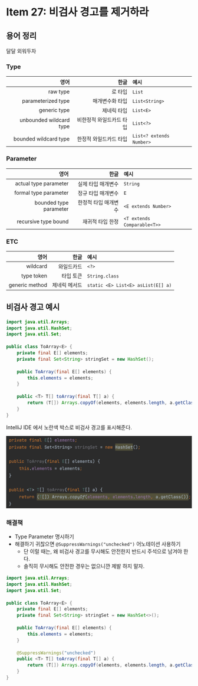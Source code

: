 # Item 27: 비검사 경고를 제거하라

## 용어 정리

달달 외워두자

### Type

|영어|한글|예시|
|--:|--:|:--|
| raw type | 로 타입 | `List` |
| parameterized type | 매개변수화 타입 | `List<String>` |
| generic type | 제네릭 타입 | `List<E>` |
| unbounded wildcard type | 비한정적 와일드카드 타입 | `List<?>` |
| bounded wildcard type | 한정적 와일드카드 타입 | `List<? extends Number>` |

### Parameter

|영어|한글|예시|
|--:|--:|:--|
| actual type parameter | 실제 타입 매개변수 | `String` |
| formal type parameter | 정규 타입 매개변수 | `E` |
| bounded type parameter | 한정적 타입 매개변수 | `<E extends Number>` |
| recursive type bound | 재귀적 타입 한정 | `<T extends Comparable<T>>` |

### ETC

|영어|한글|예시|
|--:|--:|:--|
| wildcard | 와일드카드 | `<?>` |
| type token | 타입 토큰 | `String.class` |
| generic method | 제네릭 메서드 | `static <E> List<E> asList(E[] a)` |

## 비검사 경고 예시

```java
import java.util.Arrays;
import java.util.HashSet;
import java.util.Set;

public class ToArray<E> {
    private final E[] elements;
    private final Set<String> stringSet = new HashSet();

    public ToArray(final E[] elements) {
        this.elements = elements;
    }

    public <T> T[] toArray(final T[] a) {
        return (T[]) Arrays.copyOf(elements, elements.length, a.getClass());
    }
}
```

IntelliJ IDE 에서 노란색 박스로 비검사 경고를 표시해준다.

![item27](img/item27.png)

### 해결책

- Type Parameter 명시하기
- 해결하기 귀찮으면 `@SuppressWarnings("unchecked")` 어노테이션 사용하기
  - 단 이럴 때는, 왜 비검사 경고를 무시해도 안전한지 반드시 주석으로 남겨야 한다.
  - 솔직히 무시해도 안전한 경우는 없으니깐 제발 하지 말자.

```java
import java.util.Arrays;
import java.util.HashSet;
import java.util.Set;

public class ToArray<E> {
    private final E[] elements;
    private final Set<String> stringSet = new HashSet<>();

    public ToArray(final E[] elements) {
        this.elements = elements;
    }

    @SuppressWarnings("unchecked")
    public <T> T[] toArray(final T[] a) {
        return (T[]) Arrays.copyOf(elements, elements.length, a.getClass());
    }
}
```

